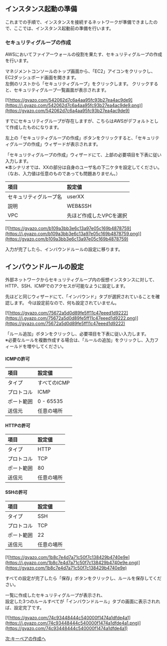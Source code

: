 ﻿## インスタンス起動の準備

これまでの手順で、インスタンスを接続するネットワークが準備できましたので、ここでは、インスタンス起動前の準備を行います。

### セキュリティグループの作成
AWSにおいてファイアーウォールの役割を果たす、セキュリティグループの作成を行います。  

マネジメントコンソールのトップ画面から、「EC2」アイコンをクリックし、EC2ダッシュボード画面を開きます。  
左側のリストから「セキュリティグループ」をクリックします。
クリックすると、セキュリティグループ一覧画面が表示されます。

[![https://gyazo.com/542062d7c6a4aa95fc93b27ea4ac9de9](https://i.gyazo.com/542062d7c6a4aa95fc93b27ea4ac9de9.png)](https://gyazo.com/542062d7c6a4aa95fc93b27ea4ac9de9)

すでにセキュリティグループが存在しますが、こちらはAWSがデフォルトとして作成したものになります。  

左上の「セキュリティグループの作成」ボタンをクリックすると、「セキュリティグループの作成」ウィザードが表示されます。  

「セキュリティグループの作成」ウィザードにて、上部の必要項目を下表に従い入力します。  
※本シナリオでは、XXの部分は自身のユーザ名の下二ケタを設定してください。  
（なお、入力値は任意のものであっても問題ありません。）

| 項目 | 設定値 
|:-----------|:------------| 
| セキュリティグループ名 | userXX
| 説明 | WEB&SSH
| VPC | 先ほど作成したVPCを選択

[![https://gyazo.com/b109a3bb3e6c13a97e05c169b4878759](https://i.gyazo.com/b109a3bb3e6c13a97e05c169b4878759.png)](https://gyazo.com/b109a3bb3e6c13a97e05c169b4878759)


入力が完了したら、インバウンドルールの設定に移ります。

## インバウンドルールの設定

外部ネットワークからセキュリティグループ内の仮想インスタンスに対して、HTTP、SSH、ICMPでのアクセスが可能なように設定します。

先ほどと同じウィザードにて、「インバウンド」タブが選択されていることを確認します。
今は設定前なので、何も設定されていません。

[![https://gyazo.com/75672a5d0d89fe5ff11c47eeed1d9222](https://i.gyazo.com/75672a5d0d89fe5ff11c47eeed1d9222.png)](https://gyazo.com/75672a5d0d89fe5ff11c47eeed1d9222)

「ルール追加」ボタンをクリックし、必要項目を下表に従い入力します。  
※必要なルールを複数作成する場合は、「ルールの追加」をクリックし、入力フィールドを増やしてください。

#### ICMPの許可

| 項目 | 設定値 
|:-----------|:------------
| タイプ | すべてのICMP
| プロトコル | ICMP
| ポート範囲 | 0 - 65535
| 送信元 | 任意の場所

#### HTTPの許可

| 項目 | 設定値 
|:-----------|:------------
| タイプ | HTTP
| プロトコル | TCP 
| ポート範囲 | 80
| 送信元 | 任意の場所

#### SSHの許可

| 項目 | 設定値 
|:-----------|:------------
| タイプ | SSH 
| プロトコル | TCP
| ポート範囲 | 22
| 送信元 | 任意の場所

[![https://gyazo.com/1b8c7e4d7a71c50f7c138429b4740e9e](https://i.gyazo.com/1b8c7e4d7a71c50f7c138429b4740e9e.png)](https://gyazo.com/1b8c7e4d7a71c50f7c138429b4740e9e)

すべての設定が完了したら「保存」ボタンをクリックし、ルールを保存してください。

一覧に作成したセキュリティグループが表示され、  
設定した3つのルールすべてが「インバウンドルール」タブの画面に表示されれば、設定完了です。

[![https://gyazo.com/74c93448444c540000f1474a1dfde4a1](https://i.gyazo.com/74c93448444c540000f1474a1dfde4a1.png)](https://gyazo.com/74c93448444c540000f1474a1dfde4a1)


[次:キーペアの作成へ](https://github.com/yoshirako/aws-handson-scenario/blob/master/WebServer/Scenario/04-prepare-key-for-launch-instance.md)
